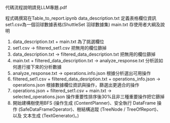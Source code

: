 代碼流程說明請見LLM專題.pdf

程式碼撰寫在Table_to_report.ipynb
data_description.txt 定義表格欄位資訊
set1.csv為一個羽球數據表格(ShuttleSet 羽球數據集)
main.txt 存使用者大綱及說明

1. data_description.txt + main.txt   為了挑選欄位
2. set1.csv -> filtered_set1.csv    把無用的欄位篩掉
3. data_description.txt  ->  filtered_data_description.txt   把無用的欄位篩掉
4. main.txt + filtered_data_description.txt  ->  analyze_response.txt     分析該如何進行接下來的分析數據
5. analyze_response.txt  ->  operations.info.json   根據分析選出可用操作
6. filtered_set1.csv  +  filtered_data_desription.txt  + operations_info.json  ->  operations.json    根據數據欄位資訊與操作，篩選出更適合的操作
7. operations.json  + filtered_set1.csv + main.txt ->  selected_operations.json       操作重要性排序後30%且非三種重要操作把它篩掉
8. 開始建構樹使用BFS  (操作生成 (ContentPlanner)、安全執行 DataFrame 操作 (SafeDataFrameOperator)、樹結構追蹤 (TreeNode / TreeOfReport)、以及 文本生成 (TextGenerator)。)

